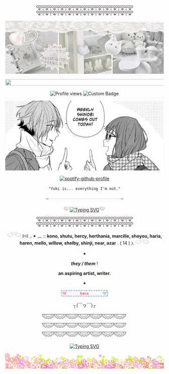 <p align=center

![Alt text](div90.gif)![Alt text](div90.gif)

<p align=center

![image](8885fbeb46a628857238c7be6a6abd31.jpg)

<p align=center

<a href="https://www.glitter-graphics.com"><img src="http://dl7.glitter-graphics.net/pub/619/619387iptszvvay0.gif" width=531 height=20 border=0></a><br><a href="https://www.glitter-graphics.com" target=_blank></a>
<p align=center

![Profile views](https://komarev.com/ghpvc/?username=yourusername&label=(＾▽＾)&color=ffffff)
![Custom Badge](https://img.shields.io/badge/-✧𐔌kono𐦯-white?style=for-the-badge&logo=github)
<p align=center

![Alt text](09174f534466f541eeaa402e3b67f2ec.jpg)

<p align=center

[![spotify-github-profile](https://spotify-github-profile.kittinanx.com/api/view?uid=314mut7imtpm6vc6oq3g32g722qy&cover_image=false&theme=novatorem&show_offline=true&background_color=121212&interchange=false&bar_color=ffffff)](https://github.com/kittinan/spotify-github-profile)

<p align=center
    
    "Yuki is... everything I'm not."

<p align=center

![Alt text](div117.gif)

<p align=center

![Alt text](284.gif)<a href="https://git.io/typing-svg"><img src="https://readme-typing-svg.demolab.com?font=Ubuntu&size=20&pause=1&color=888888&center=true&vCenter=true&width=435&lines=feel+free+to+int+on+pt+(*+%5E+%CF%89+%5E)+" alt="Typing SVG" /></a>![Alt text](284.gif)

<p align=center

![Alt text](div90.gif)![Alt text](div90.gif)

<p align=center

![Alt text](245.gif) 𐂯 ◞ ✦ ︵ :: **kono, shutu, hercy, herthania, marcille, shoyou, haria, haren, mello,   willow,   shelby,   shinji,   near,  azar** . ( 14 )  𐦯. ![Alt text](245.gif)

<p align=center

✦

<p align=center

***they / them*** ! 

<p align=center

**an aspiring artist, writer.** 

<p align=center

✦

<p align=center

![Alt text](42.webp)

<p align=center

# ┐(￣ヮ￣)┌

<p align=center

![Alt text](div50.png)![Alt text](div50.png)![Alt text](div50.png)

<p align=center

<a href="https://git.io/typing-svg"><img src="https://readme-typing-svg.demolab.com?font=Libertinus+Mono&duration=2000&color=FFFFFF&center=true&vCenter=true&width=435&lines=But+don't+wear+that;That's+too+much+black;it+makes+you+fat.;I+HATE+MY+MOM;I+HATE+MY+MOMM;I+HATE+MY+MOMMM;I+HATE+MY+MOOOOMMMMMMMMM!!;ii+hatee+mmyy+MOMMMM%3F%3F!!!%3F!...%2C%2C;I+HATE+MY+MOTHERRRfUckingg+mOooMM..." alt="Typing SVG" /></a>

![Alt text](div56.gif)

